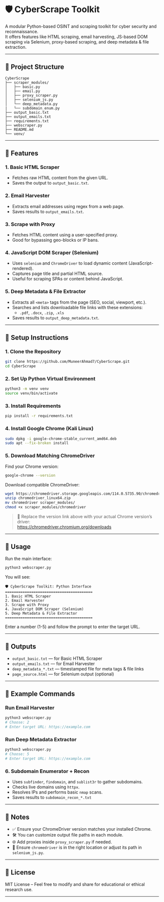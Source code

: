 # 🛡️ CyberScrape Toolkit

A modular Python-based OSINT and scraping toolkit for cyber security and reconnaissance.  
It offers features like HTML scraping, email harvesting, JS-based DOM scraping via Selenium, proxy-based scraping, and deep metadata & file extraction.

---

## 📁 Project Structure

```
CyberScrape
├── scraper_modules/
│   ├── basic.py
│   ├── email.py
│   ├── proxy_scraper.py
│   ├── selenium_js.py
│   └── deep_metadata.py
|   └── subdomain_enum.py
├── output_basic.txt
├── output_emails.txt
├── requirements.txt
├── webscraper.py
├── README.md
└── venv/
```

---

## 🧰 Features

### 1. Basic HTML Scraper
- Fetches raw HTML content from the given URL.
- Saves the output to `output_basic.txt`.

### 2. Email Harvester
- Extracts email addresses using regex from a web page.
- Saves results to `output_emails.txt`.

### 3. Scrape with Proxy
- Fetches HTML content using a user-specified proxy.
- Good for bypassing geo-blocks or IP bans.

### 4. JavaScript DOM Scraper (Selenium)
- Uses `selenium` and `ChromeDriver` to load dynamic content (JavaScript-rendered).
- Captures page title and partial HTML source.
- Useful for scraping SPAs or content behind JavaScript.

### 5. Deep Metadata & File Extractor
- Extracts all `<meta>` tags from the page (SEO, social, viewport, etc.).
- Searches and lists downloadable file links with these extensions:
  - `.pdf`, `.docx`, `.zip`, `.xls`
- Saves results to `output_deep_metadata.txt`.

---

## 🔧 Setup Instructions

### 1. Clone the Repository

```bash
git clone https://github.com/MuneerAhmad7/CyberScrape.git
cd CyberScrape
```

### 2. Set Up Python Virtual Environment

```bash
python3 -m venv venv
source venv/bin/activate
```

### 3. Install Requirements

```bash
pip install -r requirements.txt
```

### 4. Install Google Chrome (Kali Linux)

```bash
sudo dpkg -i google-chrome-stable_current_amd64.deb
sudo apt --fix-broken install
```

### 5. Download Matching ChromeDriver

Find your Chrome version:

```bash
google-chrome --version
```

Download compatible ChromeDriver:

```bash
wget https://chromedriver.storage.googleapis.com/114.0.5735.90/chromedriver_linux64.zip
unzip chromedriver_linux64.zip
mv chromedriver scraper_modules/
chmod +x scraper_modules/chromedriver
```

> 🔗 Replace the version link above with your actual Chrome version’s driver:  
> https://chromedriver.chromium.org/downloads

---

## 🚀 Usage

Run the main interface:

```bash
python3 webscraper.py
```

You will see:

```
🛡️ CyberScrape Toolkit: Python Interface
========================================
1. Basic HTML Scraper
2. Email Harvester
3. Scrape with Proxy
4. JavaScript DOM Scraper (Selenium)
5. Deep Metadata & File Extractor
========================================
```

Enter a number (1-5) and follow the prompt to enter the target URL.

---

## 📂 Outputs

- `output_basic.txt` — for Basic HTML Scraper  
- `output_emails.txt` — for Email Harvester  
- `deep_metadata_*.txt` — timestamped file for meta tags & file links  
- `page_source.html` — for Selenium output (optional)

---

## 🧪 Example Commands

### Run Email Harvester

```bash
python3 webscraper.py
# Choose: 2
# Enter target URL: https://example.com
```

### Run Deep Metadata Extractor

```bash
python3 webscraper.py
# Choose: 5
# Enter target URL: https://example.com
```
### 6. Subdomain Enumerator + Recon
- Uses `subfinder`, `findomain`, and `sublist3r` to gather subdomains.
- Checks live domains using `httpx`.
- Resolves IPs and performs basic `nmap` scans.
- Saves results to `subdomain_recon_*.txt`

---

## 🧠 Notes

- ✅ Ensure your ChromeDriver version matches your installed Chrome.
- 🛠️ You can customize output file paths in each module.
- 🌐 Add proxies inside `proxy_scraper.py` if needed.
- 📁 Ensure `chromedriver` is in the right location or adjust its path in `selenium_js.py`.

---

## 📜 License

MIT License – Feel free to modify and share for educational or ethical research use.

---
